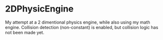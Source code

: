 # 2DPhysicEngine
My attempt at a 2 dimentional physics engine, while also using my math engine. Collision detection (non-constant) is enabled, but collision logic has not been made yet.
